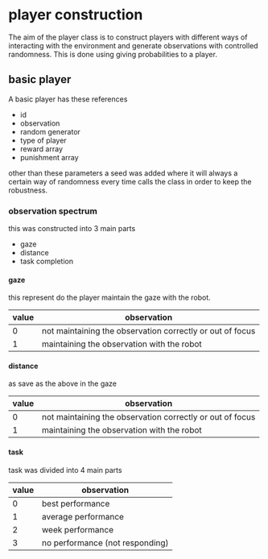 # player construction

The aim of the player class is to construct players with different ways of interacting with the environment and generate observations with controlled randomness. This is done using giving probabilities to a player. 

## basic player
A basic player has these references 

- id
- observation 
- random generator 
- type of player
- reward array
- punishment array

other than these parameters a seed was added where it will always a certain way of randomness every time calls the class in order to keep the robustness.

### observation spectrum
this was constructed into 3 main parts
- gaze
- distance
- task completion 

#### gaze 
this represent do the player maintain the gaze with the robot.

| value | observation |
| --------- | -------------------------------------------------- |
| 0   | not maintaining the observation correctly or out of focus  |
| 1   | maintaining the observation with the robot |

#### distance 

as save as the above in the gaze 

| value | observation |
| --------- | -------------------------------------------------- |
| 0   | not maintaining the observation correctly or out of focus  |
| 1   | maintaining the observation with the robot |


#### task
task was divided into 4 main parts 

| value | observation |
| --------- | ------- |
| 0   | best performance  |
| 1   | average performance |
| 2   | week performance |
| 3   | no performance (not responding) |

